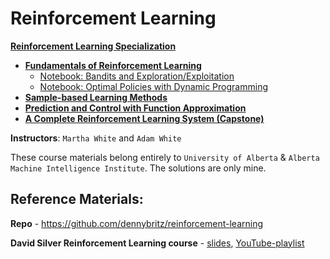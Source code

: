 # Reinforcement Learning

**[Reinforcement Learning Specialization](https://www.coursera.org/specializations/reinforcement-learning)**
+ **[Fundamentals of Reinforcement Learning](https://www.coursera.org/learn/fundamentals-of-reinforcement-learning)**
  + [Notebook: Bandits and Exploration/Exploitation](https://nbviewer.jupyter.org/github/ChanchalKumarMaji/Reinforcement-Learning-Specialization/blob/master/Fundamentals%20of%20Reinforcement%20Learning/Week%201/Notebook%3A%20Bandits%20and%20Exploration-Exploitation/C1M1-Assignment1-v8.ipynb)
  + [Notebook: Optimal Policies with Dynamic Programming](https://nbviewer.jupyter.org/github/ChanchalKumarMaji/Reinforcement-Learning-Specialization/blob/master/Fundamentals%20of%20Reinforcement%20Learning/Week%204/Notebook%3A%20Optimal%20Policies%20with%20Dynamic%20Programming/C1M4_Assignment2-v2.ipynb)
+ **[Sample-based Learning Methods](https://www.coursera.org/learn/sample-based-learning-methods)**
+ **[Prediction and Control with Function Approximation](https://www.coursera.org/learn/prediction-control-function-approximation)**
+ **[A Complete Reinforcement Learning System (Capstone)](https://www.coursera.org/learn/complete-reinforcement-learning-system)**

**Instructors**: `Martha White` and `Adam White`

These course materials belong entirely to `University of Alberta` & `Alberta Machine Intelligence Institute`. The solutions are only mine.

## Reference Materials:

**Repo** - https://github.com/dennybritz/reinforcement-learning

**David Silver Reinforcement Learning course** - [slides](http://www0.cs.ucl.ac.uk/staff/d.silver/web/Teaching.html), [YouTube-playlist](https://www.youtube.com/playlist?list=PLqYmG7hTraZDM-OYHWgPebj2MfCFzFObQ)

